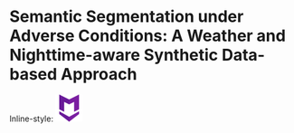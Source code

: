 # Semantic Segmentation under Adverse Conditions: A Weather and Nighttime-aware Synthetic Data-based Approach
Inline-style: 
![alt text](https://github.com/adam-p/markdown-here/raw/master/src/common/images/icon48.png "Teaser Figure")
